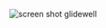 ![screen shot glidewell](https://user-images.githubusercontent.com/19725414/105983868-318d6e00-604e-11eb-8679-40d93e787b71.JPG)
